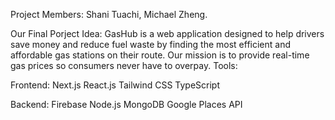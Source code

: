 Project Members: Shani Tuachi, Michael Zheng. 

Our Final Porject Idea: GasHub is a web application designed to help drivers save money and reduce fuel waste by finding the most efficient and affordable gas stations on their route. 
Our mission is to provide real-time gas prices so consumers never have to overpay.
Tools:

Frontend:
Next.js
React.js
Tailwind CSS
TypeScript

Backend:
Firebase
Node.js
MongoDB
Google Places API

